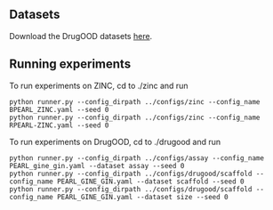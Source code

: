 ## Datasets

Download the DrugOOD datasets [here](https://drive.google.com/drive/folders/17nVALCgTz0LV8pVuoM0xQnRqwRH3Bz7a?usp=drive_link). 

## Running experiments

To run experiments on ZINC, cd to ./zinc and run
```
python runner.py --config_dirpath ../configs/zinc --config_name BPEARL_ZINC.yaml --seed 0
python runner.py --config_dirpath ../configs/zinc --config_name RPEARL-ZINC.yaml --seed 0
```

To run experiments on DrugOOD, cd to ./drugood and run
```
python runner.py --config_dirpath ../configs/assay --config_name PEARL_gine_gin.yaml --dataset assay --seed 0
python runner.py --config_dirpath ../configs/drugood/scaffold --config_name PEARL_GINE_GIN.yaml --dataset scaffold --seed 0
python runner.py --config_dirpath ../configs/drugood/scaffold --config_name PEARL_GINE_GIN.yaml --dataset size --seed 0 
```
